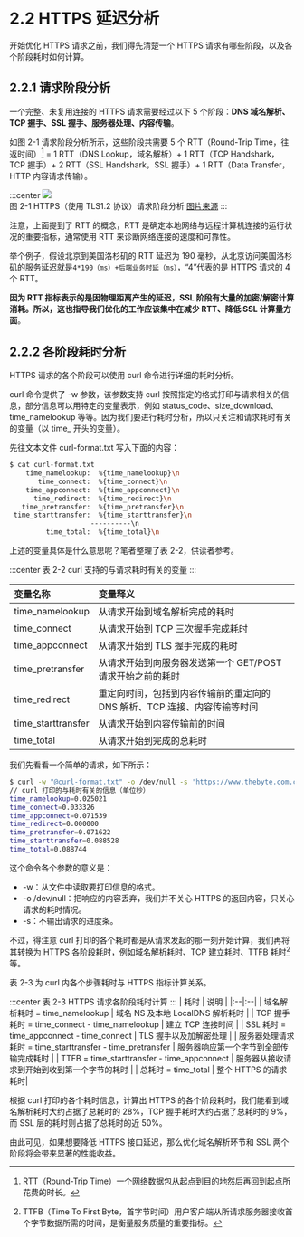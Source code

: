 # 2.2 HTTPS 延迟分析

开始优化 HTTPS 请求之前，我们得先清楚一个 HTTPS 请求有哪些阶段，以及各个阶段耗时如何计算。

## 2.2.1 请求阶段分析

一个完整、未复用连接的 HTTPS 请求需要经过以下 5 个阶段：**DNS 域名解析、TCP 握手、SSL 握手、服务器处理、内容传输**。

如图 2-1 请求阶段分析所示，这些阶段共需要 5 个 RTT（Round-Trip Time，往返时间）[^2] = 1 RTT（DNS Lookup，域名解析）+ 1 RTT（TCP Handshark，TCP 握手）+ 2 RTT（SSL Handshark，SSL 握手）+ 1 RTT（Data Transfer，HTTP 内容请求传输）。

:::center
  ![](../assets/http-process.png)<br/>
  图 2-1 HTTPS（使用 TLS1.2 协议）请求阶段分析 [图片来源](https://blog.cloudflare.com/a-question-of-timing)
:::

注意，上面提到了 RTT 的概念，RTT 是确定本地网络与远程计算机连接的运行状况的重要指标，通常使用 RTT 来诊断网络连接的速度和可靠性。

举个例子，假设北京到美国洛杉矶的 RTT 延迟为 190 毫秒，从北京访问美国洛杉矶的服务延迟就是`4*190（ms）+后端业务时延（ms）`，“4”代表的是 HTTPS 请求的 4 个 RTT。

**因为 RTT 指标表示的是因物理距离产生的延迟，SSL 阶段有大量的加密/解密计算消耗。所以，这也指导我们优化的工作应该集中在减少 RTT、降低 SSL 计算量方面**。

## 2.2.2 各阶段耗时分析

HTTPS 请求的各个阶段可以使用 curl 命令进行详细的耗时分析。

curl 命令提供了 -w 参数，该参数支持 curl 按照指定的格式打印与请求相关的信息，部分信息可以用特定的变量表示，例如 status_code、size_download、time_namelookup 等等。因为我们要进行耗时分析，所以只关注和请求耗时有关的变量（以 time_ 开头的变量）。

先往文本文件 curl-format.txt 写入下面的内容：

```bash
$ cat curl-format.txt
    time_namelookup:  %{time_namelookup}\n
       time_connect:  %{time_connect}\n
    time_appconnect:  %{time_appconnect}\n
      time_redirect:  %{time_redirect}\n
   time_pretransfer:  %{time_pretransfer}\n
 time_starttransfer:  %{time_starttransfer}\n
                    ----------\n
         time_total:  %{time_total}\n
```

上述的变量具体是什么意思呢？笔者整理了表 2-2，供读者参考。

:::center
表 2-2 curl 支持的与请求耗时有关的变量
:::

| 变量名称 | 变量释义 |
|:--|:--|
| time_namelookup | 从请求开始到域名解析完成的耗时 |
| time_connect | 从请求开始到 TCP 三次握手完成耗时 |
| time_appconnect | 从请求开始到 TLS 握手完成的耗时 |
| time_pretransfer | 从请求开始到向服务器发送第一个 GET/POST 请求开始之前的耗时 |
| time_redirect | 重定向时间，包括到内容传输前的重定向的 DNS 解析、TCP 连接、内容传输等时间 |
| time_starttransfer | 从请求开始到内容传输前的时间 |
| time_total | 从请求开始到完成的总耗时 |


我们先看看一个简单的请求，如下所示：

```bash
$ curl -w "@curl-format.txt" -o /dev/null -s 'https://www.thebyte.com.cn/'
// curl 打印的与耗时有关的信息（单位秒）
time_namelookup=0.025021
time_connect=0.033326
time_appconnect=0.071539
time_redirect=0.000000
time_pretransfer=0.071622
time_starttransfer=0.088528
time_total=0.088744
```
这个命令各个参数的意义是：
- -w：从文件中读取要打印信息的格式。
- -o /dev/null：把响应的内容丢弃，我们并不关心 HTTPS 的返回内容，只关心请求的耗时情况。
- -s：不输出请求的进度条。

不过，得注意 curl 打印的各个耗时都是从请求发起的那一刻开始计算，我们再将其转换为 HTTPS 各阶段耗时，例如域名解析耗时、TCP 建立耗时、TTFB 耗时[^3]等。

表 2-3 为 curl 内各个步骤耗时与 HTTPS 指标计算关系。

:::center
表 2-3 HTTPS 请求各阶段耗时计算
:::
| 耗时 | 说明 |
|:--|:--|
| 域名解析耗时 = time_namelookup | 域名 NS 及本地 LocalDNS 解析耗时 |
| TCP 握手耗时 = time_connect - time_namelookup | 建立 TCP 连接时间 |
| SSL 耗时 = time_appconnect - time_connect | TLS 握手以及加解密处理 |
| 服务器处理请求耗时 = time_starttransfer - time_pretransfer | 服务器响应第一个字节到全部传输完成耗时 |
| TTFB  = time_starttransfer - time_appconnect | 服务器从接收请求到开始到收到第一个字节的耗时 |
| 总耗时 = time_total | 整个 HTTPS 的请求耗时|


根据 curl 打印的各个耗时信息，计算出 HTTPS 的各个阶段耗时，我们能看到域名解析耗时大约占据了总耗时的 28%，TCP 握手耗时大约占据了总耗时的 9%，而 SSL 层的耗时则占据了总耗时的近 50%。

由此可见，如果想要降低 HTTPS 接口延迟，那么优化域名解析环节和 SSL 两个阶段将会带来显著的性能收益。

[^1]: 参见 https://blog.cloudflare.com/a-question-of-timing/
[^2]: RTT（Round-Trip Time）一个网络数据包从起点到目的地然后再回到起点所花费的时长。
[^3]: TTFB（Time To First Byte，首字节时间）用户客户端从所请求服务器接收首个字节数据所需的时间，是衡量服务质量的重要指标。

